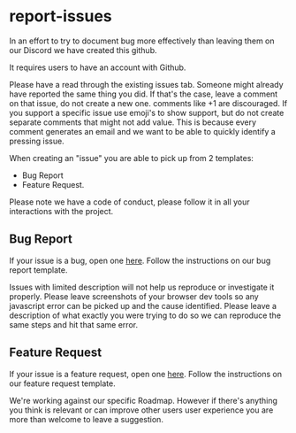 # report-issues

In an effort to try to document bug more effectively than leaving them on our Discord we have created this github.

It requires users to have an account with Github.

Please have a read through the existing issues tab. Someone might already have reported the same thing you did. If that's the case, leave a comment on that issue, do not create a new one. comments like +1 are discouraged. If you support a specific issue use emoji's to show support, but do not create separate comments that might not add value. This is because every comment generates an email and we want to be able to quickly identify a pressing issue.

When creating an "issue" you are able to pick up from 2 templates:

- Bug Report
- Feature Request.

Please note we have a code of conduct, please follow it in all your interactions with the project.

## Bug Report

If your issue is a bug, open one
[here](https://github.com/versumstudios/report-issues/issues/new?assignees=&labels=&template=bug_report.md&title=).
Follow the instructions on our bug report template.

Issues with limited description will not help us reproduce or investigate it properly. Please leave screenshots of your browser dev tools so any javascript error can be picked up and the cause identified. Please leave a description of what exactly you were trying to do so we can reproduce the same steps and hit that same error.

## Feature Request

If your issue is a feature request, open one [here](https://github.com/versumstudios/report-issues/issues/new?assignees=&labels=&template=feature_request.md&title=).
Follow the instructions on our feature request template.

We're working against our specific Roadmap. However if there's anything you think is relevant or can improve other users user experience you are more than welcome to leave a suggestion.
